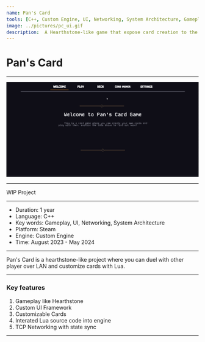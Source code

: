 ```yaml
---
name: Pan's Card
tools: [C++, Custom Engine, UI, Networking, System Architecture, Gameplay, Scripting, Lua]
image: ../pictures/pc_ui.gif
description:  A Hearthstone-like game that expose card creation to the players via in-game card maker GUI
---
```


# Pan's Card

***

![PC UI](../pictures/pc_ui.gif)

***

WIP Project

***

- Duration:             1 year
- Language:             C++
- Key words:            Gameplay, UI, Networking, System Architecture
- Platform:             Steam
- Engine:               Custom Engine
- Time:                 August 2023 - May 2024

***

<div class="section Overview"></div>

Pan's Card is a hearthstone-like project where you can duel with other player over LAN and customize cards with Lua. 

***

### Key features

1. Gameplay like Hearthstone
2. Custom UI Framework
3. Customizable Cards
4. Interated Lua source code into engine
5. TCP Networking with state sync

***
